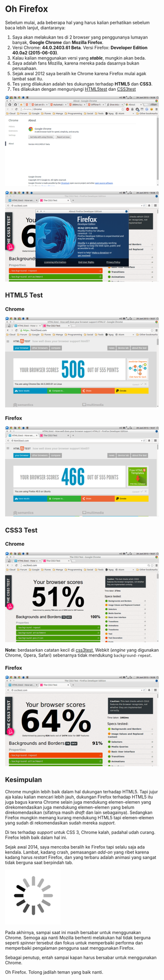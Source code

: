 # Oh Firefox

Sebelum mulai, ada beberapa hal yang harus kalian perhatikan sebelum baca lebih lanjut, diantaranya:
1. Saya akan melakukan tes di 2 browser yang penggunanya lumayan banyak, **Google Chrome** dan **Mozilla Firefox**.
2. Versi Chrome: **44.0.2403.61 Beta**. Versi Firefox: **Developer Edition 40.0a2 (2015-06-03)**.
3. Kalau kalian menggunakan versi yang **_stable_**, mungkin akan beda.
4. Saya adalah fans Mozilla, karena mereka pada dasarnya bukan perusahaan.
5. Sejak awal 2012 saya beralih ke Chrome karena Firefox mulai agak lambat saat itu.
6. Tes yang dilakukan adalah tes dukungan terhadap **HTML5** dan **CSS3**.
7. Tes dilakukan dengan mengunjungi [HTML5test][html5test] dan [CSS3test][css3test]

![Chrome version used](/assets/post-img/chrome-version-tested.png)

![Firefox version used](/assets/post-img/firefox-version-tested.png)

## HTML5 Test
### Chrome
![Chrome HTML5 Test Result](/assets/post-img/chrome-html5test-result.png)

### Firefox
![Firefox HTML5 Test Result](/assets/post-img/firefox-html5test-result.png)

## CSS3 Test
### Chrome
![Chrome CSS3 Test Result](/assets/post-img/chrome-css3test-result.png)

**Note:** berdasarkan catatan kecil di [css3test][css3test], Webkit (_engine_ yang digunakan Chrome, Opera, Safari) sebenarnya tidak mendukung `background-repeat`.

### Firefox
![Firefox CSS3 Test Result](/assets/post-img/firefox-css3test-result.png)

## Kesimpulan
Chrome mungkin lebih baik dalam hal dukungan terhadap HTML5. Tapi jujur aja kalau kalian mencari lebih jauh, dukungan Firefox terhadap HTML5 itu juga bagus karena Chrome selain juga mendukung elemen-elemen yang direkomendasikan juga mendukung elemen-elemen yang belum direkomendasikan (sifatnya masih _draft_ dan lain sebagainya). Sedangkan Firefox mungkin memang kurang mendukung HTML5 tapi elemen-elemen yang sudah di rekomendasikan sudah mereka _support_.

Di tes terhadap _support_ untuk CSS 3, Chrome kalah, padahal udah curang. Firefox lebih baik dalam hal ini.

Sejak awal 2014, saya mencoba beralih ke Firefox tapi selalu saja ada kendala. Lambat, kadang crash, pemasangan _add-on_ yang ribet karena kadang harus _restart_ Firefox, dan yang terbaru adalah animasi yang sangat tidak berguna saat berpindah tab.

![Spinner on latest Firefox](/assets/post-img/oooh.png)

Pada akhirnya, sampai saat ini masih bersabar untuk menggunakan Chrome. Semoga aja nanti Mozilla berhenti melakukan hal tidak berguna seperti _spinner_ tersebut dan fokus untuk memperbaiki performa dan memperbaiki pengalaman pengguna saat menggunakan Firefox.

Sebagai penutup, entah sampai kapan harus bersabar untuk menggunakan Chrome.

Oh Firefox. Tolong jadilah teman yang baik nanti.

[html5test]: https://html5test.com
[css3test]: http://css3test.com
